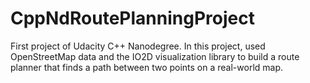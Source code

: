 # CppNdRoutePlanningProject
First project of Udacity C++ Nanodegree.  In this project, used OpenStreetMap data and the IO2D visualization library to build a route planner that finds a path between two points on a real-world map.
